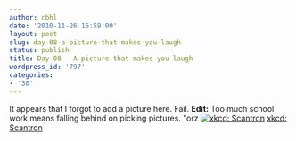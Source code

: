 ```yaml
---
author: cbhl
date: '2010-11-26 16:59:00'
layout: post
slug: day-08-a-picture-that-makes-you-laugh
status: publish
title: Day 08 - A picture that makes you laugh
wordpress_id: '797'
categories:
- '30'
---
```


It appears that I forgot to add a picture here. Fail. **Edit:** Too much
school work means falling behind on picking pictures. "orz [![xkcd:
Scantron](http://imgs.xkcd.com/comics/scantron.png)](http://xkcd.com/499/)
[xkcd: Scantron](http://xkcd.com/499/)
